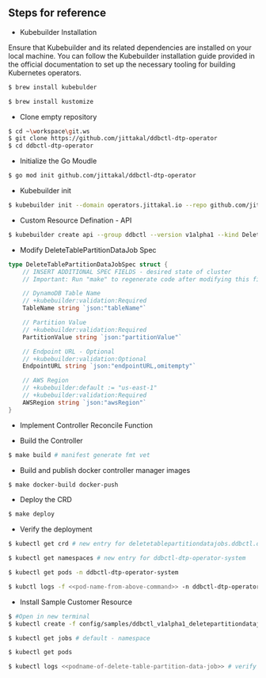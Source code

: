 ## Steps for reference

- Kubebuilder Installation

Ensure that Kubebuilder and its related dependencies are installed on your local machine. You can follow the Kubebuilder installation guide provided in the official documentation to set up the necessary tooling for building Kubernetes operators.

```bash
$ brew install kubebulder

$ brew install kustomize
```

- Clone empty repository

```bash
$ cd ~\workspace\git.ws
$ git clone https://github.com/jittakal/ddbctl-dtp-operator
$ cd ddbctl-dtp-operator
```

- Initialize the Go Moudle

```bash
$ go mod init github.com/jittakal/ddbctl-dtp-operator
```

- Kubebuilder init

```bash
$ kubebuilder init --domain operators.jittakal.io --repo github.com/jittakal/ddbctl-dtp-operator
```

- Custom Resource Defination - API

```bash
$ kubebuilder create api --group ddbctl --version v1alpha1 --kind DeleteTablePartitionDataJob
```

- Modify DeleteTablePartitionDataJob Spec

```go
type DeleteTablePartitionDataJobSpec struct {
	// INSERT ADDITIONAL SPEC FIELDS - desired state of cluster
	// Important: Run "make" to regenerate code after modifying this file

	// DynamoDB Table Name
	// +kubebuilder:validation:Required
	TableName string `json:"tableName"`

	// Partition Value
	// +kubebuilder:validation:Required
	PartitionValue string `json:"partitionValue"`

	// Endpoint URL - Optional
	// +kubebuilder:validation:Optional
	EndpointURL string `json:"endpointURL,omitempty"`

	// AWS Region
	// +kubebuilder:default := "us-east-1"
	// +kubebuilder:validation:Required
	AWSRegion string `json:"awsRegion"`
}
```

- Implement Controller Reconcile Function

- Build the Controller 

```bash
$ make build # manifest generate fmt vet
```

- Build and publish docker controller manager images

```bash
$ make docker-build docker-push
```

- Deploy the CRD

```bash
$ make deploy
```

- Verify the deployment

```bash
$ kubectl get crd # new entry for deletetablepartitiondatajobs.ddbctl.operators.jittakal.io

$ kubectl get namespaces # new entry for ddbctl-dtp-operator-system

$ kubectl get pods -n ddbctl-dtp-operator-system

$ kubctl logs -f <<pod-name-from-above-command>> -n ddbctl-dtp-operator-system
```

- Install Sample Customer Resource

```bash
$ #Open in new terminal
$ kubectl create -f config/samples/ddbctl_v1alpha1_deletepartitiondatajob.yaml

$ kubectl get jobs # default - namespace

$ kubectl get pods

$ kubectl logs <<podname-of-delete-table-partition-data-job>> # verify log table name and number of records delete / delete summary report on job completion
```